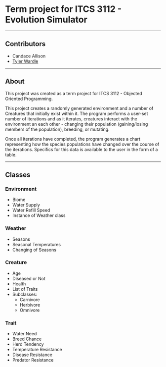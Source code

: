 # Term project for ITCS 3112 - Evolution Simulator #
---
## Contributors ##
* Candace Allison
* [Tyler Wardle](https://github.com/twardle)
---
## About ##
This project was created as a term project for ITCS 3112 - Objected Oriented Programming. 

This project creates a randomly generated environment and a number of Creatures that initially exist within it. The program performs a user-set number of iterations and as it iterates, creatures interact with the environment an each other - changing their population (gaining/losing members of the population), breeding, or mutating.

Once all iterations have completed, the program generates a chart representing how the species populations have changed over the course of the iterations. Specifics for this data is available to the user in the form of a table. 

---
## Classes ##
### Environment ###
* Biome
* Water Supply
* Water Refill Speed
* Instance of Weather class

### Weather ###
* Seasons
* Seasonal Temperatures
* Changing of Seasons

### Creature ###
* Age
* Diseased or Not
* Health
* List of Traits
* Subclasses:
  * Carnivore
  * Herbivore
  * Omnivore
 
### Trait ###
* Water Need
* Breed Chance
* Herd Tendency
* Temperature Resistance
* Disease Resistance
* Predator Resistance
